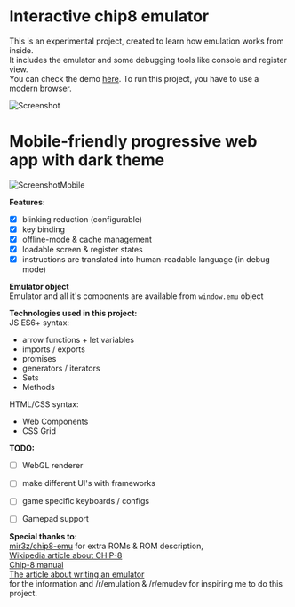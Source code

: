 # Interactive chip8 emulator  
This is an experimental project, created to learn how emulation works from inside.   
It includes the emulator and some debugging tools like console and register view.  
You can check the demo [here](https://remixer-dec.github.io/chip8emu).
To run this project, you have to use a modern browser.  

![Screenshot](https://i.imgur.com/mcZqnSS.png)  

# Mobile-friendly progressive web app with dark theme  
![ScreenshotMobile](https://i.imgur.com/LN8U6Pw.gif)  

**Features:**
- [X] blinking reduction (configurable)  
- [X] key binding  
- [X] offline-mode & cache management  
- [X] loadable screen & register states
- [X] instructions are translated into human-readable language (in debug mode)

**Emulator object**  
Emulator and all it's components are available from ```window.emu``` object  

**Technologies used in this project:**  
JS ES6+ syntax:  
- arrow functions + let variables  
- imports / exports  
- promises  
- generators / iterators  
- Sets  
- Methods  

HTML/CSS syntax:  
- Web Components  
- CSS Grid  

**TODO:**  
 - [ ] WebGL renderer
 - [ ] make different UI's with frameworks  
 - [ ] game specific keyboards / configs  
 - [ ] Gamepad support



**Special thanks to:**  
[mir3z/chip8-emu](https://github.com/mir3z/chip8-emu) for extra ROMs & ROM description,  
[Wikipedia article about CHIP-8](https://en.wikipedia.org/wiki/CHIP-8)  
[Chip-8 manual](http://chip8.sourceforge.net/chip8-1.1.pdf)  
[The article about writing an emulator](http://www.multigesture.net/articles/how-to-write-an-emulator-chip-8-interpreter/)  
for the information and /r/emulation & /r/emudev for inspiring me to do this project.
